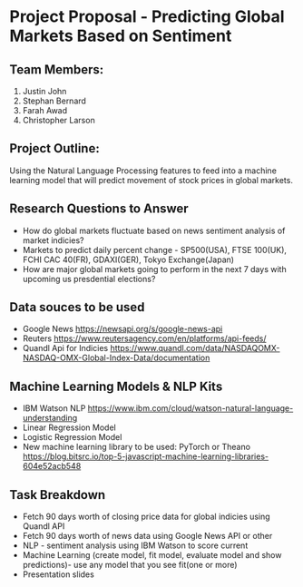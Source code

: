 # Project Proposal - Predicting Global Markets Based on Sentiment

## Team Members:
1) Justin John  
2) Stephan Bernard   
2) Farah Awad  
3) Christopher Larson   

## Project Outline: 
Using the Natural Language Processing features to feed into a machine learning model that will predict movement of stock prices in global markets. 

## Research Questions to Answer

- How do global markets fluctuate based on news sentiment analysis of market indicies?
- Markets to predict daily percent change - SP500(USA), FTSE 100(UK), FCHI CAC 40(FR), GDAXI(GER), Tokyo Exchange(Japan)
- How are major global markets going to perform in the next 7 days with upcoming us presdential elections?

## Data souces to be used
- Google News https://newsapi.org/s/google-news-api
- Reuters https://www.reutersagency.com/en/platforms/api-feeds/
- Quandl Api for Indicies https://www.quandl.com/data/NASDAQOMX-NASDAQ-OMX-Global-Index-Data/documentation

## Machine Learning Models & NLP Kits
 - IBM Watson NLP https://www.ibm.com/cloud/watson-natural-language-understanding
 - Linear Regression Model 
 - Logistic Regression Model 
 - New machine learning library to be used: PyTorch or Theano https://blog.bitsrc.io/top-5-javascript-machine-learning-libraries-604e52acb548

## Task Breakdown
- Fetch 90 days worth of closing price data for global indicies using Quandl API
- Fetch 90 days worth of news data using Google News API or other
- NLP - sentiment analysis using IBM Watson to score current
- Machine Learning (create model, fit model, evaluate model and show predictions)- use any model that you see fit(one or more)
- Presentation slides 